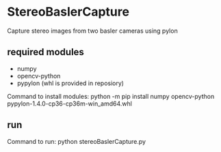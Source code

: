 # StereoBaslerCapture
Capture stereo images from two basler cameras using pylon

## required modules
 - numpy
 - opencv-python
 - pypylon (whl is provided in reposiory)

Command to install modules: python -m pip install numpy opencv-python pypylon-1.4.0-cp36-cp36m-win_amd64.whl

## run
Command to run: python stereoBaslerCapture.py